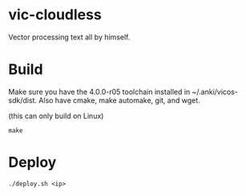 # vic-cloudless

Vector processing text all by himself.

# Build

Make sure you have the 4.0.0-r05 toolchain installed in ~/.anki/vicos-sdk/dist. Also have cmake, make automake, git, and wget.

(this can only build on Linux)

```
make
```

# Deploy

```
./deploy.sh <ip>
```
